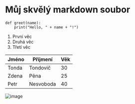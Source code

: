 # Můj skvělý markdown soubor

```
def greet(name):
    print("Hello, " + name + "!")
```

1. První věc
2. Druhá věc
3. Třetí věc

| Jméno | Příjmení | Věk |
|---|---|---|
| Tonda | Tondovič | 30 |
| Zdena | Pěna | 25 |
| Petr | Nesvoboda | 40 |

![image](https://github.com/trueno86239/Android-Time-Management-Tools/assets/113853471/9bbd56bf-3e48-4900-868d-fd318642314f)
